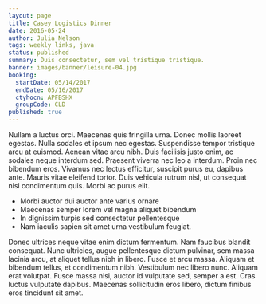 ```yaml
---
layout: page
title: Casey Logistics Dinner
date: 2016-05-24
author: Julia Nelson
tags: weekly links, java
status: published
summary: Duis consectetur, sem vel tristique tristique.
banner: images/banner/leisure-04.jpg
booking:
  startDate: 05/14/2017
  endDate: 05/16/2017
  ctyhocn: APFBSHX
  groupCode: CLD
published: true
---
```

Nullam a luctus orci. Maecenas quis fringilla urna. Donec mollis laoreet egestas. Nulla sodales et ipsum nec egestas. Suspendisse tempor tristique arcu at euismod. Aenean vitae arcu nibh. Duis facilisis justo enim, ac sodales neque interdum sed. Praesent viverra nec leo a interdum. Proin nec bibendum eros. Vivamus nec lectus efficitur, suscipit purus eu, dapibus ante. Mauris vitae eleifend tortor. Duis vehicula rutrum nisl, ut consequat nisi condimentum quis. Morbi ac purus elit.

* Morbi auctor dui auctor ante varius ornare
* Maecenas semper lorem vel magna aliquet bibendum
* In dignissim turpis sed consectetur pellentesque
* Nam iaculis sapien sit amet urna vestibulum feugiat.

Donec ultrices neque vitae enim dictum fermentum. Nam faucibus blandit consequat. Nunc ultricies, augue pellentesque dictum pulvinar, sem massa lacinia arcu, at aliquet tellus nibh in libero. Fusce et arcu massa. Aliquam et bibendum tellus, et condimentum nibh. Vestibulum nec libero nunc. Aliquam erat volutpat. Fusce massa nisi, auctor id vulputate sed, semper a est. Cras luctus vulputate dapibus. Maecenas sollicitudin eros libero, dictum finibus eros tincidunt sit amet.
